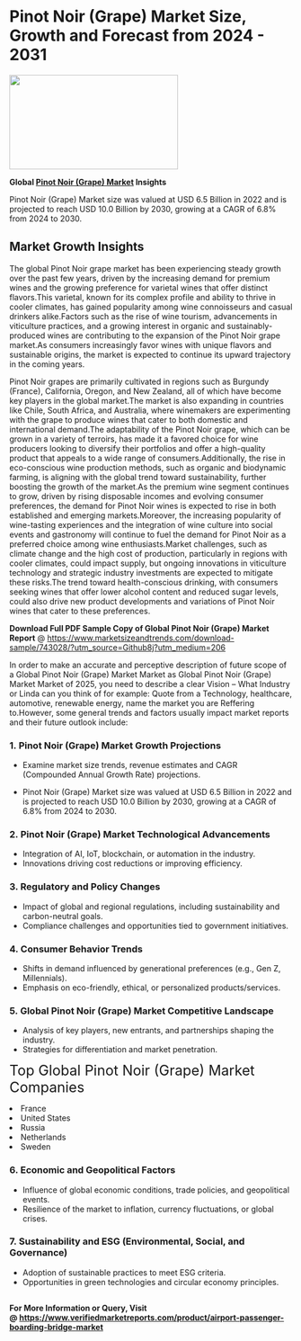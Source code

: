 <H1>Pinot Noir (Grape) Market Size, Growth and Forecast from 2024 - 2031</H1><img class="aligncenter size-medium wp-image-584254" src="https://thirdeyenews.in/wp-content/uploads/2024/09/Global-Market-Research-300x168.jpeg" alt="" width="300" height="168" /><p><strong>Global&nbsp;<a href="https://www.marketsizeandtrends.com/download-sample/743028/?utm_source=Github8j?utm_medium=206">Pinot Noir (Grape) Market</a> Insights</strong></p><p>Pinot Noir (Grape) Market size was valued at USD 6.5 Billion in 2022 and is projected to reach USD 10.0 Billion by 2030, growing at a CAGR of 6.8% from 2024 to 2030.</p><p><h2>Market Growth Insights</h2> <p>The global Pinot Noir grape market has been experiencing steady growth over the past few years, driven by the increasing demand for premium wines and the growing preference for varietal wines that offer distinct flavors.This varietal, known for its complex profile and ability to thrive in cooler climates, has gained popularity among wine connoisseurs and casual drinkers alike.Factors such as the rise of wine tourism, advancements in viticulture practices, and a growing interest in organic and sustainably-produced wines are contributing to the expansion of the Pinot Noir grape market.As consumers increasingly favor wines with unique flavors and sustainable origins, the market is expected to continue its upward trajectory in the coming years.</p> <p>Pinot Noir grapes are primarily cultivated in regions such as Burgundy (France), California, Oregon, and New Zealand, all of which have become key players in the global market.The market is also expanding in countries like Chile, South Africa, and Australia, where winemakers are experimenting with the grape to produce wines that cater to both domestic and international demand.The adaptability of the Pinot Noir grape, which can be grown in a variety of terroirs, has made it a favored choice for wine producers looking to diversify their portfolios and offer a high-quality product that appeals to a wide range of consumers.Additionally, the rise in eco-conscious wine production methods, such as organic and biodynamic farming, is aligning with the global trend toward sustainability, further boosting the growth of the market.As the premium wine segment continues to grow, driven by rising disposable incomes and evolving consumer preferences, the demand for Pinot Noir wines is expected to rise in both established and emerging markets.Moreover, the increasing popularity of wine-tasting experiences and the integration of wine culture into social events and gastronomy will continue to fuel the demand for Pinot Noir as a preferred choice among wine enthusiasts.Market challenges, such as climate change and the high cost of production, particularly in regions with cooler climates, could impact supply, but ongoing innovations in viticulture technology and strategic industry investments are expected to mitigate these risks.The trend toward health-conscious drinking, with consumers seeking wines that offer lower alcohol content and reduced sugar levels, could also drive new product developments and variations of Pinot Noir wines that cater to these preferences.<p><span class=""><strong>Download Full PDF Sample Copy of Global Pinot Noir (Grape) Market Report</strong> @ <a href="https://www.marketsizeandtrends.com/download-sample/743028/?utm_source=Github8j?utm_medium=206" target="_blank">https://www.marketsizeandtrends.com/download-sample/743028/?utm_source=Github8j?utm_medium=206</a></span></p><p>In order to make an accurate and perceptive description of future scope of a Global&nbsp;Pinot Noir (Grape) Market Market as Global&nbsp;Pinot Noir (Grape) Market Market of 2025, you need to describe a clear Vision &ndash; What Industry or Linda can you think of for example: Quote from a Technology, healthcare, automotive, renewable energy, name the market you are Reffering to.However, some general trends and factors usually impact market reports and their future outlook include:</p><h3>1.&nbsp;<strong>Pinot Noir (Grape) Market Growth Projections</strong></h3><ul><li>Examine market size trends, revenue estimates and CAGR (Compounded Annual Growth Rate) projections.</li><li><p>Pinot Noir (Grape) Market size was valued at USD 6.5 Billion in 2022 and is projected to reach USD 10.0 Billion by 2030, growing at a CAGR of 6.8% from 2024 to 2030.</p></li></ul><h3>2.&nbsp;<strong>Pinot Noir (Grape) Market Technological Advancements</strong></h3><ul><li>Integration of AI, IoT, blockchain, or automation in the industry.</li><li>Innovations driving cost reductions or improving efficiency.</li></ul><h3>3.&nbsp;<strong>Regulatory and Policy Changes</strong></h3><ul><li>Impact of global and regional regulations, including sustainability and carbon-neutral goals.</li><li>Compliance challenges and opportunities tied to government initiatives.</li></ul><h3>4.&nbsp;<strong>Consumer Behavior Trends</strong></h3><ul><li>Shifts in demand influenced by generational preferences (e.g., Gen Z, Millennials).</li><li>Emphasis on eco-friendly, ethical, or personalized products/services.</li></ul><h3>5.&nbsp;<strong>Global Pinot Noir (Grape) Market Competitive Landscape</strong></h3><ul><li>Analysis of key players, new entrants, and partnerships shaping the industry.</li><li>Strategies for differentiation and market penetration.</li></ul><p data-pm-slice="1 1 []"><span style="color: inherit; font-family: inherit; font-size: 25px;">Top Global Pinot Noir (Grape) Market Companies</span></p><div class="" data-test-id=""><p><li>France</li><li> United States</li><li> Russia</li><li> Netherlands</li><li> Sweden</li></p></div><h3>6.&nbsp;<strong>Economic and Geopolitical Factors</strong></h3><ul><li>Influence of global economic conditions, trade policies, and geopolitical events.</li><li>Resilience of the market to inflation, currency fluctuations, or global crises.</li></ul><h3>7.&nbsp;<strong>Sustainability and ESG (Environmental, Social, and Governance)</strong></h3><ul><li>Adoption of sustainable practices to meet ESG criteria.</li><li>Opportunities in green technologies and circular economy principles.</li></ul><h2><strong style="font-size: 14px;">For More Information or Query, Visit @&nbsp;</strong><a style="background-color: #ffffff; font-size: 14px;" href="https://www.marketsizeandtrends.com/report/pinot-noir-grape-market/" target="_blank">https://www.verifiedmarketreports.com/product/airport-passenger-boarding-bridge-market</a></h2>